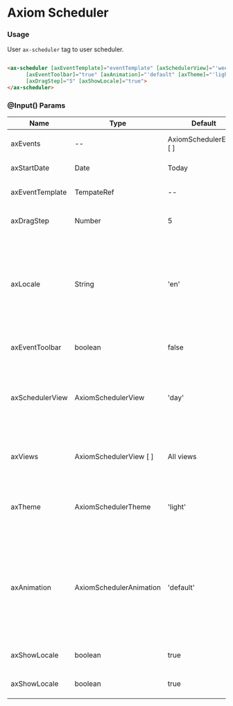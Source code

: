 # Axiom Scheduler


### Usage

User `ax-scheduler` tag to user scheduler.

```html

<ax-scheduler [axEventTemplate]="eventTemplate" [axSchedulerView]="'week'"
      [axEventToolbar]="true" [axAnimation]="'default" [axTheme]="'light'" [axEvents]="events"
      [axDragStep]="5" [axShowLocale]="true">
</ax-scheduler>

```

### @Input() Params

| Name | Type | Default | Usage |
| ------ | ------ | ------ | ------ |
| axEvents | -- | AxiomSchedulerEvent [ ] | List of scheduler events |
| axStartDate | Date | Today | Current date of scheduler  |
| axEventTemplate | TempateRef | -- | Custom template for events  |
| axDragStep | Number | 5 | Events drag and resize step  |
| axLocale | String | 'en' | Set scheduler locale, for more information of available locales, check [Momentjs i18n document](https://momentjs.com/docs/#/i18n/)  |
| axEventToolbar | boolean | false | Show/Hide events toolbar  |
| axSchedulerView | AxiomSchedulerView | 'day' | Set default scheduler view, Available views : 'day', 'week', 'month', 'year'  |
| axViews | AxiomSchedulerView [ ] | All views | Set scheduler available views to show  |
| axTheme | AxiomSchedulerTheme | 'light' | Set default scheduler theme, Available themes : 'light', 'dark'  |
| axAnimation | AxiomSchedulerAnimation | 'default' | Set default scheduler animation effects, Available animations : 'animation1', 'animation2', 'animation3', 'animation4', 'default', 'none'  |
| axShowLocale | boolean | true | Show/Hide locale dropdown  |
| axShowLocale | boolean | true | Show/Hide locale dropdown  |
